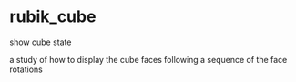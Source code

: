 # rubik_cube
show cube state

a study of how to display the cube faces following a sequence of the face rotations
